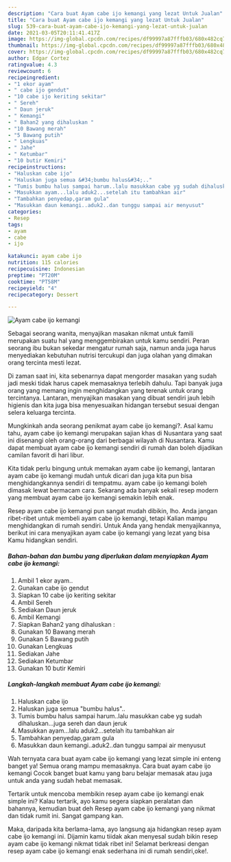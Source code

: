 ```yaml
---
description: "Cara buat Ayam cabe ijo kemangi yang lezat Untuk Jualan"
title: "Cara buat Ayam cabe ijo kemangi yang lezat Untuk Jualan"
slug: 539-cara-buat-ayam-cabe-ijo-kemangi-yang-lezat-untuk-jualan
date: 2021-03-05T20:11:41.417Z
image: https://img-global.cpcdn.com/recipes/df99997a87fffb03/680x482cq70/ayam-cabe-ijo-kemangi-foto-resep-utama.jpg
thumbnail: https://img-global.cpcdn.com/recipes/df99997a87fffb03/680x482cq70/ayam-cabe-ijo-kemangi-foto-resep-utama.jpg
cover: https://img-global.cpcdn.com/recipes/df99997a87fffb03/680x482cq70/ayam-cabe-ijo-kemangi-foto-resep-utama.jpg
author: Edgar Cortez
ratingvalue: 4.3
reviewcount: 6
recipeingredient:
- "1 ekor ayam"
- " cabe ijo gendut"
- "10 cabe ijo keriting sekitar"
- " Sereh"
- " Daun jeruk"
- " Kemangi"
- " Bahan2 yang dihaluskan "
- "10 Bawang merah"
- "5 Bawang putih"
- " Lengkuas"
- " Jahe"
- " Ketumbar"
- "10 butir Kemiri"
recipeinstructions:
- "Haluskan cabe ijo"
- "Haluskan juga semua &#34;bumbu halus&#34;.."
- "Tumis bumbu halus sampai harum..lalu masukkan cabe yg sudah dihaluskan...juga sereh dan daun jeruk"
- "Masukkan ayam...lalu aduk2...setelah itu tambahkan air"
- "Tambahkan penyedap,garam gula"
- "Masukkan daun kemangi..aduk2..dan tunggu sampai air menyusut"
categories:
- Resep
tags:
- ayam
- cabe
- ijo

katakunci: ayam cabe ijo 
nutrition: 115 calories
recipecuisine: Indonesian
preptime: "PT20M"
cooktime: "PT58M"
recipeyield: "4"
recipecategory: Dessert

---
```



![Ayam cabe ijo kemangi](https://img-global.cpcdn.com/recipes/df99997a87fffb03/680x482cq70/ayam-cabe-ijo-kemangi-foto-resep-utama.jpg)

Sebagai seorang wanita, menyajikan masakan nikmat untuk famili merupakan suatu hal yang menggembirakan untuk kamu sendiri. Peran seorang ibu bukan sekedar mengatur rumah saja, namun anda juga harus menyediakan kebutuhan nutrisi tercukupi dan juga olahan yang dimakan orang tercinta mesti lezat.

Di zaman  saat ini, kita sebenarnya dapat mengorder masakan yang sudah jadi meski tidak harus capek memasaknya terlebih dahulu. Tapi banyak juga orang yang memang ingin menghidangkan yang terenak untuk orang tercintanya. Lantaran, menyajikan masakan yang dibuat sendiri jauh lebih higienis dan kita juga bisa menyesuaikan hidangan tersebut sesuai dengan selera keluarga tercinta. 



Mungkinkah anda seorang penikmat ayam cabe ijo kemangi?. Asal kamu tahu, ayam cabe ijo kemangi merupakan sajian khas di Nusantara yang saat ini disenangi oleh orang-orang dari berbagai wilayah di Nusantara. Kamu dapat membuat ayam cabe ijo kemangi sendiri di rumah dan boleh dijadikan camilan favorit di hari libur.

Kita tidak perlu bingung untuk memakan ayam cabe ijo kemangi, lantaran ayam cabe ijo kemangi mudah untuk dicari dan juga kita pun bisa menghidangkannya sendiri di tempatmu. ayam cabe ijo kemangi boleh dimasak lewat bermacam cara. Sekarang ada banyak sekali resep modern yang membuat ayam cabe ijo kemangi semakin lebih enak.

Resep ayam cabe ijo kemangi pun sangat mudah dibikin, lho. Anda jangan ribet-ribet untuk membeli ayam cabe ijo kemangi, tetapi Kalian mampu menghidangkan di rumah sendiri. Untuk Anda yang hendak menyajikannya, berikut ini cara menyajikan ayam cabe ijo kemangi yang lezat yang bisa Kamu hidangkan sendiri.

<!--inarticleads1-->

##### Bahan-bahan dan bumbu yang diperlukan dalam menyiapkan Ayam cabe ijo kemangi:

1. Ambil 1 ekor ayam..
1. Gunakan  cabe ijo gendut
1. Siapkan 10 cabe ijo keriting sekitar
1. Ambil  Sereh
1. Sediakan  Daun jeruk
1. Ambil  Kemangi
1. Siapkan  Bahan2 yang dihaluskan :
1. Gunakan 10 Bawang merah
1. Gunakan 5 Bawang putih
1. Gunakan  Lengkuas
1. Sediakan  Jahe
1. Sediakan  Ketumbar
1. Gunakan 10 butir Kemiri




<!--inarticleads2-->

##### Langkah-langkah membuat Ayam cabe ijo kemangi:

1. Haluskan cabe ijo
1. Haluskan juga semua &#34;bumbu halus&#34;..
1. Tumis bumbu halus sampai harum..lalu masukkan cabe yg sudah dihaluskan...juga sereh dan daun jeruk
1. Masukkan ayam...lalu aduk2...setelah itu tambahkan air
1. Tambahkan penyedap,garam gula
1. Masukkan daun kemangi..aduk2..dan tunggu sampai air menyusut




Wah ternyata cara buat ayam cabe ijo kemangi yang lezat simple ini enteng banget ya! Semua orang mampu memasaknya. Cara buat ayam cabe ijo kemangi Cocok banget buat kamu yang baru belajar memasak atau juga untuk anda yang sudah hebat memasak.

Tertarik untuk mencoba membikin resep ayam cabe ijo kemangi enak simple ini? Kalau tertarik, ayo kamu segera siapkan peralatan dan bahannya, kemudian buat deh Resep ayam cabe ijo kemangi yang nikmat dan tidak rumit ini. Sangat gampang kan. 

Maka, daripada kita berlama-lama, ayo langsung aja hidangkan resep ayam cabe ijo kemangi ini. Dijamin kamu tiidak akan menyesal sudah bikin resep ayam cabe ijo kemangi nikmat tidak ribet ini! Selamat berkreasi dengan resep ayam cabe ijo kemangi enak sederhana ini di rumah sendiri,oke!.

